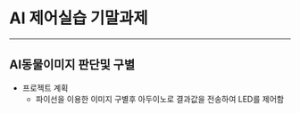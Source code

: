 # AI 제어실습 기말과제
-----------------------
## AI동물이미지 판단및 구별
* 프로젝트 계획
  * 파이선을 이용한 이미지 구별후 아두이노로 결과값을 전송하여 LED를 제어함
